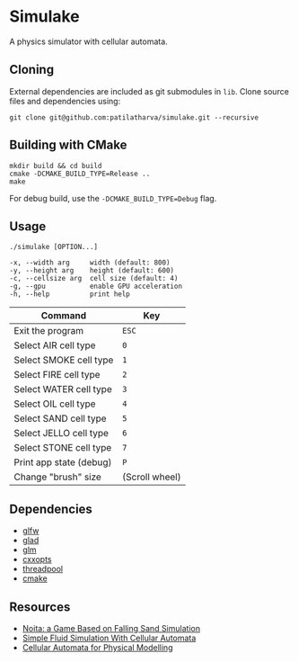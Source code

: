 # Simulake

A physics simulator with cellular automata.

## Cloning

External dependencies are included as git submodules in `lib`. Clone source
files and dependencies using:

```
git clone git@github.com:patilatharva/simulake.git --recursive
```

## Building with CMake

```
mkdir build && cd build
cmake -DCMAKE_BUILD_TYPE=Release ..
make
```

For debug build, use the `-DCMAKE_BUILD_TYPE=Debug` flag.

## Usage

```
./simulake [OPTION...]

-x, --width arg     width (default: 800)
-y, --height arg    height (default: 600)
-c, --cellsize arg  cell size (default: 4)
-g, --gpu           enable GPU acceleration
-h, --help          print help
```

| Command                 | Key            |
| ----------------------- | -------------- |
| Exit the program        | `ESC`          |
| Select AIR cell type    | `0`            |
| Select SMOKE cell type  | `1`            |
| Select FIRE cell type   | `2`            |
| Select WATER cell type  | `3`            |
| Select OIL cell type    | `4`            |
| Select SAND cell type   | `5`            |
| Select JELLO cell type  | `6`            |
| Select STONE cell type  | `7`            |
| Print app state (debug) | `P`            |
| Change "brush" size     | (Scroll wheel) |

## Dependencies

- [glfw](https://github.com/glfw/glfw)
- [glad](https://github.com/Dav1dde/glad)
- [glm](https://github.com/g-truc/glm)
- [cxxopts](https://github.com/jarro2783/cxxopts)
- [threadpool](https://github.com/bshoshany/thread-pool)
- [cmake](http://www.cmake.org/)

## Resources

- [Noita: a Game Based on Falling Sand Simulation](https://80.lv/articles/noita-a-game-based-on-falling-sand-simulation/)
- [Simple Fluid Simulation With Cellular Automata](https://w-shadow.com/blog/2009/09/01/simple-fluid-simulation/)
- [Cellular Automata for Physical Modelling](https://tomforsyth1000.github.io/papers/cellular_automata_for_physical_modelling.html)
